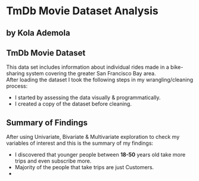 # TmDb Movie Dataset Analysis
## by Kola Ademola


## TmDb Movie Dataset

This data set includes information about individual rides made in a bike-sharing system covering the greater San Francisco Bay area.  
After loading the dataset I took the following steps in my wrangling/cleaning process:
* I started by assessing the data visually & programmatically.
* I created a copy of the dataset before cleaning.


## Summary of Findings

After using Univariate, Bivariate & Multivariate exploration to check my variables of interest and this is the summary of my findings:
* I discovered that younger people between **18-50** years old take more trips and even subscribe more.
* Majority of the people that take trips are just Customers.
*